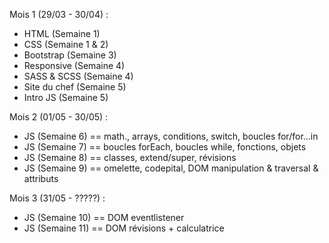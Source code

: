 Mois 1 (29/03 - 30/04) : 
- HTML (Semaine 1)
- CSS (Semaine 1 & 2)
- Bootstrap (Semaine 3)
- Responsive (Semaine 4)
- SASS & SCSS (Semaine 4)
- Site du chef (Semaine 5)
- Intro JS (Semaine 5)


Mois 2 (01/05 - 30/05) :
- JS (Semaine 6) == math., arrays, conditions, switch, boucles for/for...in
- JS (Semaine 7) == boucles forEach, boucles while, fonctions, objets 
- JS (Semaine 8) == classes, extend/super, révisions 
- JS (Semaine 9) == omelette, codepital, DOM manipulation & traversal & attributs


Mois 3 (31/05 - ?????) :
- JS (Semaine 10) == DOM eventlistener 
- JS (Semaine 11) == DOM révisions + calculatrice